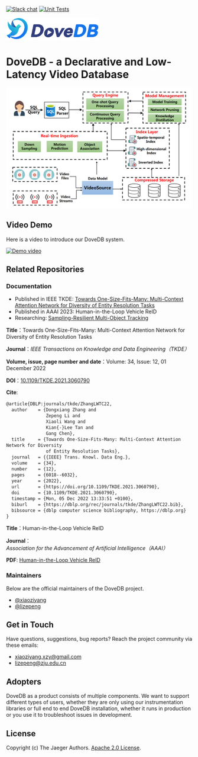 [![Slack chat][slack-img]](#get-in-touch)
[![Unit Tests][ci-img]](https://github.com/dovedb/DoveDB)

<img src="./figs/DoveDBlatestlogo.png" width="250">

# DoveDB - a Declarative and Low-Latency Video Database

<img src="./figs/framework.png" width="520">

## Video Demo
Here is a video to introduce our DoveDB system. 

[![Demo video](https://img.youtube.com/vi/O6_9zCi1zUA/0.jpg)](https://www.youtube.com/watch?v=O6_9zCi1zUA)

## Related Repositories

### Documentation

  * Published in IEEE TKDE: [Towards One-Size-Fits-Many: Multi-Context Attention Network for Diversity of Entity Resolution Tasks](https://ieeexplore.ieee.org/abstract/document/9360523/)
  * Published in AAAI 2023: Human-in-the-Loop Vehicle ReID
  * Researching: [Sampling-Resilient Multi-Object Tracking](https://github.com/dovedb/DoveDB/blob/main/technical%20report.pdf)

**Title**：Towards One-Size-Fits-Many: Multi-Context Attention Network for Diversity of Entity Resolution Tasks

**Journal**：*IEEE Transactions on Knowledge and Data Engineering（TKDE）*

**Volume, issue, page number and date**：Volume: 34, Issue: 12, 01 December 2022

**DOI**：[10.1109/TKDE.2021.3060790]([https://doi.org/10.1109/CST.2023.101101](https://doi.org/10.1109/TKDE.2021.3060790))

**Cite**: 
```
@article{DBLP:journals/tkde/ZhangLWTC22,
  author    = {Dongxiang Zhang and
               Zepeng Li and
               Xiaoli Wang and
               Kian{-}Lee Tan and
               Gang Chen},
  title     = {Towards One-Size-Fits-Many: Multi-Context Attention Network for Diversity
               of Entity Resolution Tasks},
  journal   = {{IEEE} Trans. Knowl. Data Eng.},
  volume    = {34},
  number    = {12},
  pages     = {6018--6032},
  year      = {2022},
  url       = {https://doi.org/10.1109/TKDE.2021.3060790},
  doi       = {10.1109/TKDE.2021.3060790},
  timestamp = {Mon, 05 Dec 2022 13:33:51 +0100},
  biburl    = {https://dblp.org/rec/journals/tkde/ZhangLWTC22.bib},
  bibsource = {dblp computer science bibliography, https://dblp.org}
}
```




**Title**：Human-in-the-Loop Vehicle ReID

**Journal**：*Association for the Advancement of Artificial Intelligence（AAAI）*

**PDF**: [Human-in-the-Loop Vehicle ReID]()


### Maintainers

Below are the official maintainers of the DoveDB project.

* [@xiaoziyang](https://github.com/xzymustbexzy)
* [@lizepeng](https://github.com/lzzppp)

## Get in Touch

Have questions, suggestions, bug reports? Reach the project community via these emails:

* xiaoziyang.xzy@gmail.com
* lizepeng@zju.edu.cn

## Adopters

DoveDB as a product consists of multiple components. We want to support different types of users, whether they are only using our instrumentation libraries or full end to end DoveDB installation, whether it runs in production or you use it to troubleshoot issues in development.

## License

Copyright (c) The Jaeger Authors. [Apache 2.0 License](./LICENSE).

[ci-img]: https://github.com/jaegertracing/jaeger/workflows/Unit%20Tests/badge.svg?branch=main
[slack-img]: https://img.shields.io/badge/slack-join%20chat%20%E2%86%92-brightgreen?logo=slack
